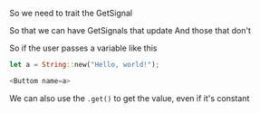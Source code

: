 So we need to trait the GetSignal

So that we can have GetSignals that update
And those that don't

So if the user passes a variable like this
```rust
let a = String::new("Hello, world!");

<Buttom name=a>
```
We can also use the `.get()` to get the value, even if it's constant
